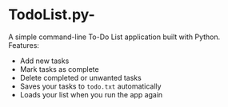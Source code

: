 # TodoList.py-
A simple command-line To-Do List application built with Python.  
Features: 
- Add new tasks
- Mark tasks as complete
- Delete completed or unwanted tasks
- Saves your tasks to `todo.txt` automatically
- Loads your list when you run the app again
